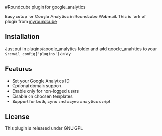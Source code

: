 #Roundcube plugin for google_analytics

Easy setup for Google Analytics in Roundcube Webmail. This is fork of plugin from [myroundcube](http://code.google.com/p/myroundcube/)

## Installation

Just put in plugins/google_analytics folder and add google_analytics to your `$rcmail_config['plugins']` array

## Features

* Set your Google Analytics ID
* Optional domain support
* Enable only for non-logged users
* Disable on choosen templates
* Support for both, sync and async analytics script

## License

This plugin is released under GNU GPL

